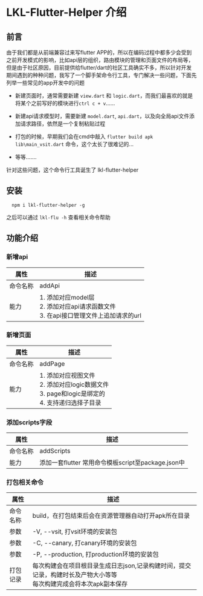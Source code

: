 # LKL-Flutter-Helper 介绍

## 前言

由于我们都是从前端兼容过来写flutter APP的，所以在编码过程中都多少会受到之前开发模式的影响，比如api层的组织，路由模块的管理和页面文件的布局等，但是由于社区原因，目前提供给flutter/dart的社区工具确实不多，所以针对开发期间遇到的种种问题，我写了一个脚手架命令行工具，专门解决一些问题，下面先列举一些常见的app开发中的问题

+ 新建页面时，通常需要新建 `view.dart` 和 `logic.dart`，而我们最喜欢的就是将某个之前写好的模块进行`ctrl c + v`......

+ 新建api请求模型时，需要新建 `model.dart`, `api.dart`，以及向全局api文件添加请求路径，依然是一个复制粘贴过程

+ 打包的时候，早期我们会在cmd中敲入 `flutter build apk lib\main_vsit.dart` 命令，这个太长了很难记的...

+ 等等.......

针对这些问题，这个命令行工具诞生了 lkl-flutter-helper

## 安装

```shell
  npm i lkl-flutter-helper -g
```

之后可以通过 `lkl-flu -h` 查看相关命令帮助

## 功能介绍

### 新增api

|  属性   | 描述  |
|  ----  | ----  |
| 命令名称  | addApi |
| 能力  | 1. 添加对应model层 <br/> 2. 添加对应api请求函数文件 <br/> 3. 在api接口管理文件上追加请求的url  |

### 新增页面

|  属性   | 描述  |
|  ----  | ----  |
| 命令名称  | addPage |
| 能力  | 1. 添加对应视图文件 <br/> 2. 添加对应logic数据文件 <br/> 3. page和logic是绑定的 <br> 4. 支持递归选择子目录  |

### 添加scripts字段

|  属性   | 描述  |
|  ----  | ----  |
| 命令名称  | addScripts |
| 能力  | 添加一套flutter 常用命令模板script至package.json中|

### 打包相关命令

|  属性   | 描述  |
|  ----  | ----  |
| 命令名称  | build，在打包结束后会在资源管理器自动打开apk所在目录 |
| 参数  | -V, --vsit, 打vsit环境的安装包 |
| 参数  | -C, --canary, 打canary环境的安装包 |
| 参数  | -P, --production, 打production环境的安装包 |
| 打包记录  | 每次构建会在项目根目录生成日志json,记录构建时间，提交记录，构建时长及产物大小等等 <br> 每次构建完成会将本次apk副本保存 |

